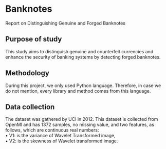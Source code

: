 # Banknotes
Report on Distinguishing Genuine and Forged Banknotes
## Purpose of study
This study aims to distinguish genuine and counterfeit currencies and enhance the security of banking systems by detecting forged banknotes. 
## Methodology
During this project, we only used Python language. Therefore, in case we do not mention, every library and method comes from this language.
## Data collection
The dataset was gathered by UCI in 2012. This dataset is collected from OpenMl and has 1372 samples, no missing value, and two features, as follows, which are continuous real numbers:<br>
•	V1: is the variance of Wavelet Transformed image,<br>
•	V2: is the skewness of Wavelet transformed image.

